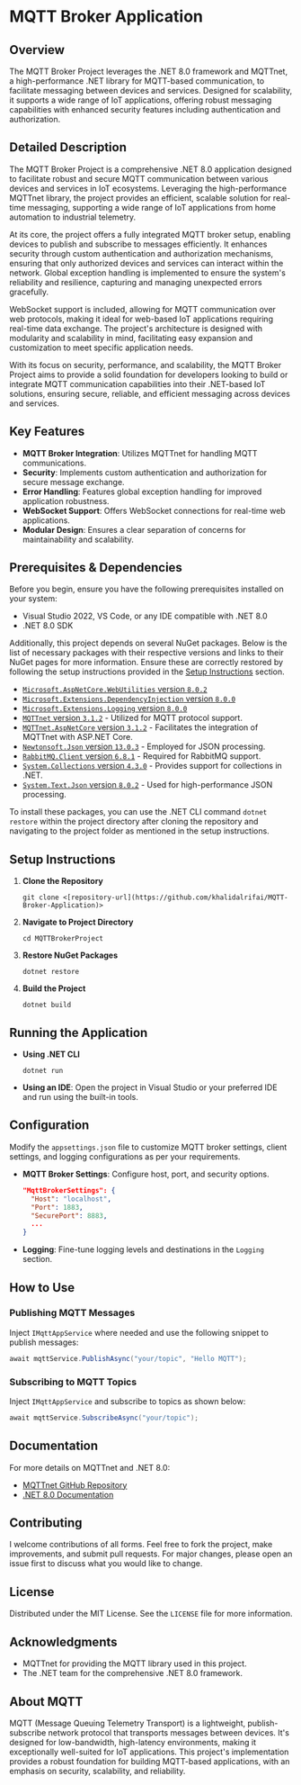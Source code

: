 # MQTT Broker Application

## Overview

The MQTT Broker Project leverages the .NET 8.0 framework and MQTTnet, a high-performance .NET library for MQTT-based communication, to facilitate messaging between devices and services. Designed for scalability, it supports a wide range of IoT applications, offering robust messaging capabilities with enhanced security features including authentication and authorization.

## Detailed Description

The MQTT Broker Project is a comprehensive .NET 8.0 application designed to facilitate robust and secure MQTT communication between various devices and services in IoT ecosystems. Leveraging the high-performance MQTTnet library, the project provides an efficient, scalable solution for real-time messaging, supporting a wide range of IoT applications from home automation to industrial telemetry.

At its core, the project offers a fully integrated MQTT broker setup, enabling devices to publish and subscribe to messages efficiently. It enhances security through custom authentication and authorization mechanisms, ensuring that only authorized devices and services can interact within the network. Global exception handling is implemented to ensure the system's reliability and resilience, capturing and managing unexpected errors gracefully.

WebSocket support is included, allowing for MQTT communication over web protocols, making it ideal for web-based IoT applications requiring real-time data exchange. The project's architecture is designed with modularity and scalability in mind, facilitating easy expansion and customization to meet specific application needs.

With its focus on security, performance, and scalability, the MQTT Broker Project aims to provide a solid foundation for developers looking to build or integrate MQTT communication capabilities into their .NET-based IoT solutions, ensuring secure, reliable, and efficient messaging across devices and services.

## Key Features

- **MQTT Broker Integration**: Utilizes MQTTnet for handling MQTT communications.
- **Security**: Implements custom authentication and authorization for secure message exchange.
- **Error Handling**: Features global exception handling for improved application robustness.
- **WebSocket Support**: Offers WebSocket connections for real-time web applications.
- **Modular Design**: Ensures a clear separation of concerns for maintainability and scalability.

## Prerequisites & Dependencies

Before you begin, ensure you have the following prerequisites installed on your system:

- Visual Studio 2022, VS Code, or any IDE compatible with .NET 8.0
- .NET 8.0 SDK

Additionally, this project depends on several NuGet packages. Below is the list of necessary packages with their respective versions and links to their NuGet pages for more information. Ensure these are correctly restored by following the setup instructions provided in the [Setup Instructions](#setup-instructions) section.

- [`Microsoft.AspNetCore.WebUtilities` version `8.0.2`](https://www.nuget.org/packages/Microsoft.AspNetCore.WebUtilities/8.0.2)
- [`Microsoft.Extensions.DependencyInjection` version `8.0.0`](https://www.nuget.org/packages/Microsoft.Extensions.DependencyInjection/8.0.0)
- [`Microsoft.Extensions.Logging` version `8.0.0`](https://www.nuget.org/packages/Microsoft.Extensions.Logging/8.0.0)
- [`MQTTnet` version `3.1.2`](https://www.nuget.org/packages/MQTTnet/3.1.2) - Utilized for MQTT protocol support.
- [`MQTTnet.AspNetCore` version `3.1.2`](https://www.nuget.org/packages/MQTTnet.AspNetCore/3.1.2) - Facilitates the integration of MQTTnet with ASP.NET Core.
- [`Newtonsoft.Json` version `13.0.3`](https://www.nuget.org/packages/Newtonsoft.Json/13.0.3) - Employed for JSON processing.
- [`RabbitMQ.Client` version `6.8.1`](https://www.nuget.org/packages/RabbitMQ.Client/6.8.1) - Required for RabbitMQ support.
- [`System.Collections` version `4.3.0`](https://www.nuget.org/packages/System.Collections/4.3.0) - Provides support for collections in .NET.
- [`System.Text.Json` version `8.0.2`](https://www.nuget.org/packages/System.Text.Json/8.0.2) - Used for high-performance JSON processing.

To install these packages, you can use the .NET CLI command `dotnet restore` within the project directory after cloning the repository and navigating to the project folder as mentioned in the setup instructions.

## Setup Instructions

1. **Clone the Repository**
   ```
   git clone <[repository-url](https://github.com/khalidalrifai/MQTT-Broker-Application)>
   ```
2. **Navigate to Project Directory**
   ```
   cd MQTTBrokerProject
   ```
3. **Restore NuGet Packages**
   ```
   dotnet restore
   ```
4. **Build the Project**
   ```
   dotnet build
   ```

## Running the Application

- **Using .NET CLI**
  ```
  dotnet run
  ```
- **Using an IDE**: Open the project in Visual Studio or your preferred IDE and run using the built-in tools.

## Configuration

Modify the `appsettings.json` file to customize MQTT broker settings, client settings, and logging configurations as per your requirements.

- **MQTT Broker Settings**: Configure host, port, and security options.
  ```json
  "MqttBrokerSettings": {
    "Host": "localhost",
    "Port": 1883,
    "SecurePort": 8883,
    ...
  }
  ```

- **Logging**: Fine-tune logging levels and destinations in the `Logging` section.

## How to Use

### Publishing MQTT Messages

Inject `IMqttAppService` where needed and use the following snippet to publish messages:

```csharp
await mqttService.PublishAsync("your/topic", "Hello MQTT");
```

### Subscribing to MQTT Topics

Inject `IMqttAppService` and subscribe to topics as shown below:

```csharp
await mqttService.SubscribeAsync("your/topic");
```

## Documentation

For more details on MQTTnet and .NET 8.0:
- [MQTTnet GitHub Repository](https://github.com/chkr1011/MQTTnet)
- [.NET 8.0 Documentation](https://docs.microsoft.com/en-us/dotnet/)

## Contributing

I welcome contributions of all forms. Feel free to fork the project, make improvements, and submit pull requests. For major changes, please open an issue first to discuss what you would like to change.

## License

Distributed under the MIT License. See the `LICENSE` file for more information.

## Acknowledgments

- MQTTnet for providing the MQTT library used in this project.
- The .NET team for the comprehensive .NET 8.0 framework.

## About MQTT

MQTT (Message Queuing Telemetry Transport) is a lightweight, publish-subscribe network protocol that transports messages between devices. It's designed for low-bandwidth, high-latency environments, making it exceptionally well-suited for IoT applications. This project's implementation provides a robust foundation for building MQTT-based applications, with an emphasis on security, scalability, and reliability.
